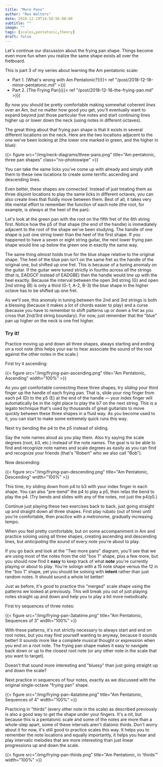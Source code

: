 ```yaml
---
title: "More Pans"
author: "Rex Walters"
date: 2018-12-19T14:58:56-08:00
subtitle: ""
image: ""
tags: [scales,pentatonic,theory]
draft: false
---
```


 Let's continue our discussion about the frying pan shape. Things become even more fun when you realize the same shape exists all over the fretboard.
 <!--more-->

 This is part 3 of my series about learning the Am pentatonic scale:

 - Part 1. [What's wrong with Am Pentatonic?]({{< ref "/post/2018-12-18-minor-pentatonic.md" >}})
 - Part 2. [The Frying Pan]({{< ref "/post/2018-12-18-the-frying-pan.md" >}})

By now you should be pretty comfortable making somewhat coherent *lines* over an Am, but no matter how good you get, you'll eventually want to expand beyond just those particular five notes and start continuing lines higher up or lower down the neck (using notes in different octaves).

The great thing about that frying pan shape is that it exists in several different locations on the neck. Here are the two locations adjacent to the one we've been looking at (the lower one marked in green, and the higher in blue):

{{< figure src="/img/neck-diagrams/three-pans.png" title="Am pentatonic, three pan shapes" class="no-photoswipe" >}}

You can take the same licks you've come up with already and simply shift them to these new locations to create some terrific ascending and descending lines.

Even better, these shapes are *connected*. Instead of just treating them as three disjoint locations to play the same licks in different octaves, you can also create lines that fluidly move between them. Best of all, it takes very litle mental effort to remember the function of each note (the root, for example, is *always* at the heel of the pan).

Let's look at the green pan with the root on the fifth fret of the 6th string first. Notice how the p5 of that shape (the end of the handle) is immediately adjacent to the root of the shape we've been studying. The handle of one shape is just one string lower than the heel of the first shape. If you happened to have a seven or eight string guitar, the next lower frying pan shape would line up below the green one in exactly the same way.

The same thing *almost* holds true for the blue shape relative to the original shape. The heel of the blue pan isn't on the same fret as the handle of the original one, but shifted up one fret. This is because of a tuning anomaly on the guitar. If the guitar were tuned strictly in fourths across *all* the strings (that is, EADGCF instead of EADGBE) then the handle would line up with the heel exactly. Because the interval between the open 3rd string (G) and open 2nd string (B) is only a third (G-1, A-2, B-3) the blue shape in the higher octave has to be shifted up one fret.

As we'll see, this anomaly in tuning between the 2nd and 3rd strings is both a blessing (because it makes a lot of chords easier to play) and a curse (because you have to remember to shift patterns up or down a fret as you cross that 2nd/3rd string boundary). For now, just remember that the "blue" pan up higher on the neck is one fret higher.

### Try it!

Practice moving up and down all three shapes, always starting and ending on a root note (this helps your ear to hear associate the sound of the root against the other notes in the scale.)

First try it ascending:

{{< figure src="/img/frying-pan-ascending.png"  title="Am Pentatonic, Ascending" width="100%" >}}

As you get comfortable connecting these three shapes, try *sliding* your third finger up the handle of each frying pan. That is, slide your ring finger from each p4 (D) to the p5 (E) at the end of the handle &mdash; your index finger will automatically be in the right place to play the b7 on the next string. This is a legato technique that's used by thousands of great guitarists to move quickly between these three shapes in a fluid way. As you become used to it, you can start to make some extremely quick runs this way.

Next try bending the p4 to the p5 instead of sliding.

Say the note names aloud as you play them. Also try saying the scale degrees (root, b3, etc.) instead of the note names. The goal is to be able to find and recognize note names and scale degrees as easily as you can find and recognize your friends (that's "Robert" who we also call "Bob").

Now descending:

{{< figure src="/img/frying-pan-descending.png"  title="Am Pentatonic, Descending" width="100%" >}}

This time, try sliding down from p4 to b3 with your index finger in each shape. You can also "pre-bend" the p4 to play a p5, then relax the bend to play the p4. (Try bends and slides with any of the notes, not just the p4/p5.)

Continue just playing these two exercises back to back, just going straight up and straight down all three shapes. First play rubato (out of time) until you're comfortable, then practice with a metronome, gradually increasing tempo.

When you feel pretty comfortable, but on some accompaniment in Am and practice soloing using all three shapes, creating ascending and descending lines, but *anticipating* the sound of every note you're about to play.

If you go back and look at the "Two more pans" diagram, you'll see that we are using most of the notes from the old "box 1" shape, plus a few more, but you should now find it **easy** to keep track of what **note** you're currently playing or about to play. You're soloign with a 15 note shape versus the 12 in the "box 1" shape, yet you should be soloing with **intent** rather than just random notes. It should sound a whole lot better!

Just as before, it's good to practice this "merged" scale shape using the patterns we looked at previously. This will break you out of just playing notes straight up and down and help you to play a bit more melodically.

First try sequences of three notes:

{{< figure src="/img/frying-pan-3atatime.png"  title="Am Pentatonic, Sequences of 3" width="100%" >}}

With these patterns, it's not strictly necessary to always start and end on root notes, but you may find yourself wanting to anyway, because it sounds better! It sounds more like a complete musical thought or expression when you end on a root note. The frying pan shape makes it easy to navigate back down or up to the closest root note (or any other note in the scale that you want to target).

Doesn't that sound more interesting and "bluesy" than just going straight up and down the scale?

Next practice in sequences of four notes, exactly as we discussed with the original single-octave "frying pan" shape.

{{< figure src="/img/frying-pan-4atatime.png" title="Am Pentatonic, Sequences of 4" width="100%" >}}

Practicing in "thirds" (every other note in the scale) as described previously is also a good way to get the shape under your fingers. It's a nit, but because this is a pentatonic scale and some of the notes are more than a whole-step apart, some of these intervals aren't diatonic thirds. Don't worry about it for now, it's still good to practice scales this way. It helps you to remember the note locations and equally importantly, it helps you hear and play intervalic melodies that are more interesting than just linear progressions up and down the scale.

{{< figure src="/img/frying-pan-thirds.png" title="Am Pentatonic, in 'thirds'" width="100%" >}}
